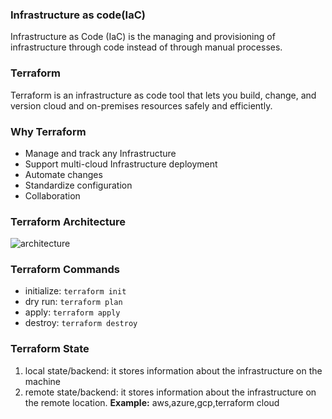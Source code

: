 ### Infrastructure as code(IaC)
Infrastructure as Code (IaC) is the managing and provisioning of infrastructure through code instead of through manual processes.

### Terraform
Terraform is an infrastructure as code tool that lets you build, change, and version cloud and on-premises resources safely and efficiently.

### Why Terraform
* Manage and track any Infrastructure
* Support multi-cloud Infrastructure deployment
* Automate changes
* Standardize configuration
* Collaboration

### Terraform Architecture
![architecture](https://developer.hashicorp.com/_next/image?url=https%3A%2F%2Fcontent.hashicorp.com%2Fapi%2Fassets%3Fproduct%3Dterraform%26version%3Drefs%252Fheads%252Fv1.6%26asset%3Dwebsite%252Fimg%252Fdocs%252Fintro-terraform-workflow.png%26width%3D2038%26height%3D1773&w=3840&q=75)

### Terraform Commands
* initialize: `terraform init`
* dry run: `terraform plan`
* apply: `terraform apply`
* destroy: `terraform destroy`

### Terraform State
1. local state/backend: it stores information about the infrastructure on the machine 
2. remote state/backend: it stores information about the infrastructure on the remote location.
**Example:** aws,azure,gcp,terraform cloud
